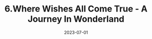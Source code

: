 ---
title: 6.Where Wishes All Come True - A Journey In Wonderland
summary: Urban Renewal Design Based on Multi-sensory Exploration and Hydro-Urban Interplay
tags:
  - Unban Design
date: 2023-07-01
external_link: https://notion-next-process-projects.vercel.app/article/Jrny?theme=plog
---